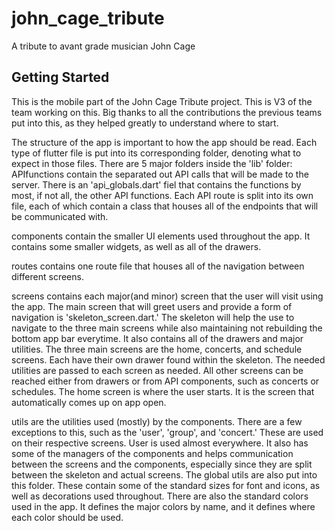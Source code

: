 # john_cage_tribute

A tribute to avant grade musician John Cage

## Getting Started

This is the mobile part of the John Cage Tribute project. This is V3 of the team working on this.
Big thanks to all the contributions the previous teams put into this, as they helped greatly to understand where to start.

The structure of the app is important to how the app should be read. Each type of flutter file is put into its corresponding folder, denoting what to expect in those files.
There are 5 major folders inside the 'lib' folder:
APIfunctions contain the separated out API calls that will be made to the server. There is an 'api_globals.dart' fiel that contains the functions by most, if not all, the other API functions.
Each API route is split into its own file, each of which contain a class that houses all of the endpoints that will be communicated with.

components contain the smaller UI elements used throughout the app. It contains some smaller widgets, as well as all of the drawers.

routes contains one route file that houses all of the navigation between different screens.

screens contains each major(and minor) screen that the user will visit using the app. The main screen that will greet users and provide a form of navigation is 'skeleton_screen.dart.'
The skeleton will help the use to navigate to the three main screens while also maintaining not rebuilding the bottom app bar everytime. It also contains all of the drawers and major utilities.
The three main screens are the home, concerts, and schedule screens. Each have their own drawer found within the skeleton. The needed utilities are passed to each screen as needed.
All other screens can be reached either from drawers or from API components, such as concerts or schedules.
The home screen is where the user starts. It is the screen that automatically comes up on app open.

utils are the utilities used (mostly) by the components. There are a few exceptions to this, such as the 'user', 'group', and 'concert.' These are used on their respective screens. User is used almost everywhere.
It also has some of the managers of the components and helps communication between the screens and the components, especially since they are split between the skeleton and actual screens.
The global utils are also put into this folder. These contain some of the standard sizes for font and icons, as well as decorations used throughout.
There are also the standard colors used in the app. It defines the major colors by name, and it defines where each color should be used.
